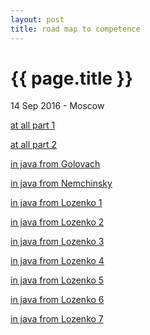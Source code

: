 ```yaml
---
layout: post
title: road map to competence
---
```


{{ page.title }}
================

<p class="meta">14 Sep 2016 - Moscow</p> 

[at all part 1](https://docs.google.com/document/d/1FVvoSY35YD4BfAkv-XYGRITFbE17pA7A-R6S76UVsBQ/pub)

[at all part 2](https://docs.google.com/document/d/1tRkQMMI--Q0Du6naOthzaqCQBs8wQ6iSLOIeseA6W4w/pub)


[in java from Golovach](http://kharkovitcourses.blogspot.ru/p/junior-java-developer-deep-materials.html)


[in java from Nemchinsky](http://javaoutsource.blogspot.ru/2015/09/java-enterprise-dou.html)

[in java from Lozenko 1](https://dou.ua/lenta/articles/java-beginner-guide-1/)

[in java from Lozenko 2](https://dou.ua/lenta/articles/java-beginner-guide-2/)

[in java from Lozenko 3](https://dou.ua/lenta/articles/java-beginner-guide-3/)

[in java from Lozenko 4](https://dou.ua/lenta/articles/java-beginner-guide-4/)

[in java from Lozenko 5](https://dou.ua/lenta/articles/java-beginner-guide-5/)

[in java from Lozenko 6](https://dou.ua/lenta/articles/java-beginner-guide-6/)

[in java from Lozenko 7](https://dou.ua/lenta/articles/java-beginner-guide-7/)
